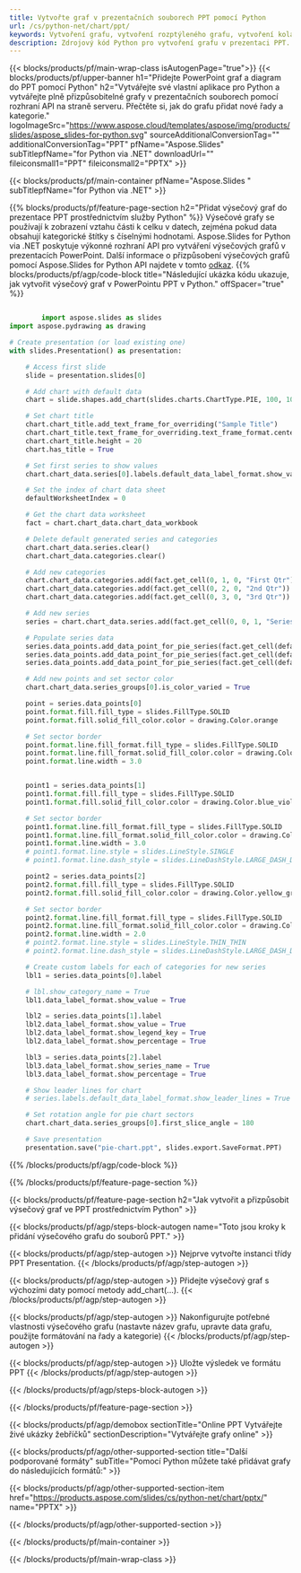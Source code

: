 ```yaml
---
title: Vytvořte graf v prezentačních souborech PPT pomocí Python
url: /cs/python-net/chart/ppt/
keywords: Vytvoření grafu, vytvoření rozptýleného grafu, vytvoření koláčového grafu, vytvoření stromové mapy, vytvoření akciového grafu, vytvoření krabicového a vousového grafu, vytvoření histogramového grafu, vytvoření trychtýřového grafu, sunburst grafu, vícekategoriového grafu, PowerPointové prezentace, Python
description: Zdrojový kód Python pro vytvoření grafu v prezentaci PPT.
---
```


{{< blocks/products/pf/main-wrap-class isAutogenPage="true">}}
{{< blocks/products/pf/upper-banner h1="Přidejte PowerPoint graf a diagram do PPT pomocí Python" h2="Vytvářejte své vlastní aplikace pro Python a vytvářejte plně přizpůsobitelné grafy v prezentačních souborech pomocí rozhraní API na straně serveru. Přečtěte si, jak do grafu přidat nové řady a kategorie." logoImageSrc="https://www.aspose.cloud/templates/aspose/img/products/slides/aspose_slides-for-python.svg" sourceAdditionalConversionTag="" additionalConversionTag="PPT" pfName="Aspose.Slides" subTitlepfName="for Python via .NET" downloadUrl="" fileiconsmall1="PPT" fileiconsmall2="PPTX" >}}

{{< blocks/products/pf/main-container pfName="Aspose.Slides " subTitlepfName="for Python via .NET" >}}

{{% blocks/products/pf/feature-page-section  h2="Přidat výsečový graf do prezentace PPT prostřednictvím služby Python" %}}
Výsečové grafy se používají k zobrazení vztahu části k celku v datech, zejména pokud data obsahují kategorické štítky s číselnými hodnotami. Aspose.Slides for Python via .NET poskytuje výkonné rozhraní API pro vytváření výsečových grafů v prezentacích PowerPoint. Další informace o přizpůsobení výsečových grafů pomocí Aspose.Slides for Python API najdete v tomto [odkaz](https://docs.aspose.com/slides/python-net/pie-chart/).
{{% blocks/products/pf/agp/code-block title="Následující ukázka kódu ukazuje, jak vytvořit výsečový graf v PowerPointu PPT v Python." offSpacer="true" %}}

```py

        import aspose.slides as slides
import aspose.pydrawing as drawing

# Create presentation (or load existing one) 
with slides.Presentation() as presentation:

    # Access first slide
    slide = presentation.slides[0]

    # Add chart with default data
    chart = slide.shapes.add_chart(slides.charts.ChartType.PIE, 100, 100, 400, 400)

    # Set chart title
    chart.chart_title.add_text_frame_for_overriding("Sample Title")
    chart.chart_title.text_frame_for_overriding.text_frame_format.center_text = slides.NullableBool(True)
    chart.chart_title.height = 20
    chart.has_title = True

    # Set first series to show values
    chart.chart_data.series[0].labels.default_data_label_format.show_value = True

    # Set the index of chart data sheet
    defaultWorksheetIndex = 0

    # Get the chart data worksheet
    fact = chart.chart_data.chart_data_workbook

    # Delete default generated series and categories
    chart.chart_data.series.clear()
    chart.chart_data.categories.clear()

    # Add new categories
    chart.chart_data.categories.add(fact.get_cell(0, 1, 0, "First Qtr"))
    chart.chart_data.categories.add(fact.get_cell(0, 2, 0, "2nd Qtr"))
    chart.chart_data.categories.add(fact.get_cell(0, 3, 0, "3rd Qtr"))

    # Add new series
    series = chart.chart_data.series.add(fact.get_cell(0, 0, 1, "Series 1"), chart.type)

    # Populate series data
    series.data_points.add_data_point_for_pie_series(fact.get_cell(defaultWorksheetIndex, 1, 1, 20))
    series.data_points.add_data_point_for_pie_series(fact.get_cell(defaultWorksheetIndex, 2, 1, 50))
    series.data_points.add_data_point_for_pie_series(fact.get_cell(defaultWorksheetIndex, 3, 1, 30))

    # Add new points and set sector color
    chart.chart_data.series_groups[0].is_color_varied = True

    point = series.data_points[0]
    point.format.fill.fill_type = slides.FillType.SOLID
    point.format.fill.solid_fill_color.color = drawing.Color.orange

    # Set sector border
    point.format.line.fill_format.fill_type = slides.FillType.SOLID
    point.format.line.fill_format.solid_fill_color.color = drawing.Color.gray
    point.format.line.width = 3.0


    point1 = series.data_points[1]
    point1.format.fill.fill_type = slides.FillType.SOLID
    point1.format.fill.solid_fill_color.color = drawing.Color.blue_violet

    # Set sector border
    point1.format.line.fill_format.fill_type = slides.FillType.SOLID
    point1.format.line.fill_format.solid_fill_color.color = drawing.Color.blue
    point1.format.line.width = 3.0
    # point1.format.line.style = slides.LineStyle.SINGLE
    # point1.format.line.dash_style = slides.LineDashStyle.LARGE_DASH_DOT

    point2 = series.data_points[2]
    point2.format.fill.fill_type = slides.FillType.SOLID
    point2.format.fill.solid_fill_color.color = drawing.Color.yellow_green

    # Set sector border
    point2.format.line.fill_format.fill_type = slides.FillType.SOLID
    point2.format.line.fill_format.solid_fill_color.color = drawing.Color.red
    point2.format.line.width = 2.0
    # point2.format.line.style = slides.LineStyle.THIN_THIN
    # point2.format.line.dash_style = slides.LineDashStyle.LARGE_DASH_DOT_DOT

    # Create custom labels for each of categories for new series
    lbl1 = series.data_points[0].label

    # lbl.show_category_name = True
    lbl1.data_label_format.show_value = True

    lbl2 = series.data_points[1].label
    lbl2.data_label_format.show_value = True
    lbl2.data_label_format.show_legend_key = True
    lbl2.data_label_format.show_percentage = True

    lbl3 = series.data_points[2].label
    lbl3.data_label_format.show_series_name = True
    lbl3.data_label_format.show_percentage = True

    # Show leader lines for chart
    # series.labels.default_data_label_format.show_leader_lines = True

    # Set rotation angle for pie chart sectors
    chart.chart_data.series_groups[0].first_slice_angle = 180

    # Save presentation
    presentation.save("pie-chart.ppt", slides.export.SaveFormat.PPT)

```

{{% /blocks/products/pf/agp/code-block %}}

{{% /blocks/products/pf/feature-page-section %}}

{{< blocks/products/pf/feature-page-section  h2="Jak vytvořit a přizpůsobit výsečový graf ve PPT prostřednictvím Python" >}}

{{< blocks/products/pf/agp/steps-block-autogen name="Toto jsou kroky k přidání výsečového grafu do souborů PPT." >}}

{{< blocks/products/pf/agp/step-autogen >}}
Nejprve vytvořte instanci třídy PPT Presentation.
{{< /blocks/products/pf/agp/step-autogen >}}

{{< blocks/products/pf/agp/step-autogen >}}
Přidejte výsečový graf s výchozími daty pomocí metody add_chart(...).
{{< /blocks/products/pf/agp/step-autogen >}}

{{< blocks/products/pf/agp/step-autogen >}}
Nakonfigurujte potřebné vlastnosti výsečového grafu (nastavte název grafu, upravte data grafu, použijte formátování na řady a kategorie)
{{< /blocks/products/pf/agp/step-autogen >}}

{{< blocks/products/pf/agp/step-autogen >}}
Uložte výsledek ve formátu PPT
{{< /blocks/products/pf/agp/step-autogen >}}

{{< /blocks/products/pf/agp/steps-block-autogen >}}

{{< /blocks/products/pf/feature-page-section >}}

{{< blocks/products/pf/agp/demobox sectionTitle="Online PPT Vytvářejte živé ukázky žebříčků" sectionDescription="Vytvářejte grafy online" >}}

{{< blocks/products/pf/agp/other-supported-section title="Další podporované formáty" subTitle="Pomocí Python můžete také přidávat grafy do následujících formátů:" >}}

{{< blocks/products/pf/agp/other-supported-section-item href="https://products.aspose.com/slides/cs/python-net/chart/pptx/" name="PPTX" >}}


{{< /blocks/products/pf/agp/other-supported-section >}}

{{< /blocks/products/pf/main-container >}}
    
{{< /blocks/products/pf/main-wrap-class >}}